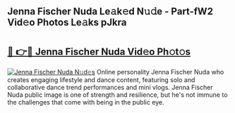 ## Jenna Fischer Nuda Le𝚊k𝚎d N𝚞𝚍e - Part-fW2 Vid𝚎o Photos Le𝚊ks pJkra

# <h2><a href="http://fbea864.evod.top/?m=Jenna+Fischer+Nuda">🔗 👉🔴 Jenna Fischer Nuda Vid𝚎o Ph𝚘t𝚘s</a></h2>

[![Jenna Fischer Nuda N𝚞d𝚎s](https://i.imgur.com/8V9OHl7.gif)](http://fbea864.evod.top/?m=Jenna+Fischer+Nuda)
Online personality Jenna Fischer Nuda who creates engaging lifestyle and dance content, featuring solo and collaborative dance trend performances and mini vlogs. Jenna Fischer Nuda public image is one of strength and resilience, but he's not immune to the challenges that come with being in the public eye. 
